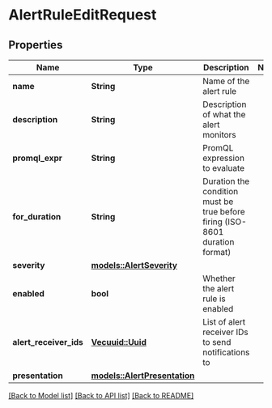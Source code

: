 # AlertRuleEditRequest

## Properties

Name | Type | Description | Notes
------------ | ------------- | ------------- | -------------
**name** | **String** | Name of the alert rule | 
**description** | **String** | Description of what the alert monitors | 
**promql_expr** | **String** | PromQL expression to evaluate | 
**for_duration** | **String** | Duration the condition must be true before firing (ISO-8601 duration format) | 
**severity** | [**models::AlertSeverity**](AlertSeverity.md) |  | 
**enabled** | **bool** | Whether the alert rule is enabled | 
**alert_receiver_ids** | [**Vec<uuid::Uuid>**](uuid::Uuid.md) | List of alert receiver IDs to send notifications to | 
**presentation** | [**models::AlertPresentation**](AlertPresentation.md) |  | 

[[Back to Model list]](../README.md#documentation-for-models) [[Back to API list]](../README.md#documentation-for-api-endpoints) [[Back to README]](../README.md)


